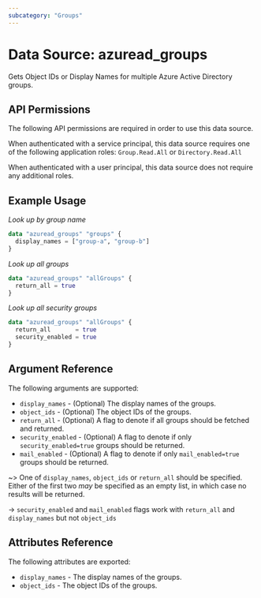 ```yaml
---
subcategory: "Groups"
---
```


# Data Source: azuread_groups

Gets Object IDs or Display Names for multiple Azure Active Directory groups.

## API Permissions

The following API permissions are required in order to use this data source.

When authenticated with a service principal, this data source requires one of the following application roles: `Group.Read.All` or `Directory.Read.All`

When authenticated with a user principal, this data source does not require any additional roles.

## Example Usage

*Look up by group name*
```terraform
data "azuread_groups" "groups" {
  display_names = ["group-a", "group-b"]
}
```

*Look up all groups*
```terraform
data "azuread_groups" "allGroups" {
  return_all = true
}
```

*Look up all security groups*
```terraform
data "azuread_groups" "allGroups" {
  return_all       = true
  security_enabled = true
}
```


## Argument Reference

The following arguments are supported:

* `display_names` - (Optional) The display names of the groups.
* `object_ids` - (Optional) The object IDs of the groups.
* `return_all` - (Optional) A flag to denote if all groups should be fetched and returned.
* `security_enabled` - (Optional) A flag to denote if only `security_enabled=true` groups should be returned.
* `mail_enabled` - (Optional) A flag to denote if only `mail_enabled=true` groups should be returned.

~> One of `display_names`, `object_ids` or `return_all` should be specified. Either of the first two _may_ be specified as an empty list, in which case no results will be returned.

-> `security_enabled` and `mail_enabled` flags work with `return_all` and `display_names` but not `object_ids`

## Attributes Reference

The following attributes are exported:

* `display_names` - The display names of the groups.
* `object_ids` - The object IDs of the groups.
